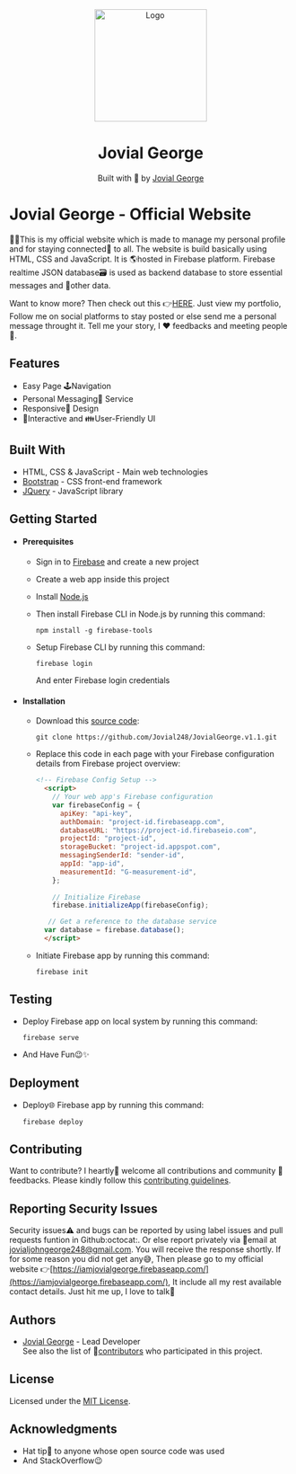 <div align="center">
  <img src="https://iamjovialgeorge.web.app/img/fav.png" alt="Logo" height="200" width="200">
  <br>
  <h1>Jovial George</h1>
  <div>Built with 🧠 by <a href="https://github.com/Jovial248">Jovial George</a>
  </div>
</div>


# Jovial George - Official Website
👨‍💻This is my official website which is made to manage my personal profile and for staying connected🤝 to all. The website is build basically using HTML, CSS and JavaScript. It is 🌎hosted in Firebase platform. Firebase realtime JSON database🗃 is used as backend database to store essential messages and 💾other data.

Want to know more? Then check out this 👉[HERE](https://iamjovialgeorge.web.app/ "here"). Just view my portfolio, Follow me on social platforms to stay posted or else send me a personal message throught it. Tell me your story, I ❤️ feedbacks and meeting people👫.

## Features

- Easy Page 🕹Navigation
- Personal Messaging📮 Service
- Responsive📱 Design
- 👾Interactive and 👪User-Friendly UI

## Built With
- HTML, CSS & JavaScript - Main web technologies
- [Bootstrap](https://getbootstrap.com/ "Bootstrap") - CSS front-end framework
- [JQuery](https://jquery.com/ "JQuery") - JavaScript library

## Getting Started
- #### Prerequisites
  - Sign in to [Firebase](https://http://firebase.google.com/) and create a new project
  - Create a web app inside this project
  - Install [Node.js](https://nodejs.org/en/)
  - Then install Firebase CLI in Node.js by running this command:
    
    ```
    npm install -g firebase-tools
    ```
  - Setup Firebase CLI by running this command:
    
    ```
    firebase login
    ```
    And enter Firebase login credentials

- #### Installation
  - Download this [source code](https://github.com/Jovial248/JovialGeorge.v1.1 "source code"):
    
    ```
    git clone https://github.com/Jovial248/JovialGeorge.v1.1.git
    ```
  - Replace this code in each page with your Firebase configuration details from Firebase project overview:
    
    ```html
    <!-- Firebase Config Setup -->
	  <script>
	    // Your web app's Firebase configuration
	    var firebaseConfig = {
  		  apiKey: "api-key",
  		  authDomain: "project-id.firebaseapp.com",
  		  databaseURL: "https://project-id.firebaseio.com",
  		  projectId: "project-id",
  		  storageBucket: "project-id.appspot.com",
  		  messagingSenderId: "sender-id",
  		  appId: "app-id",
  		  measurementId: "G-measurement-id",
	    };
	  
	    // Initialize Firebase
	    firebase.initializeApp(firebaseConfig);

	   // Get a reference to the database service
  	  var database = firebase.database();
	  </script>
    ```
   - Initiate Firebase app by running this command:
      
      ```
      firebase init
      ```

## Testing
- Deploy Firebase app on local system by running this command:

     ```
    firebase serve
    ```
- And Have Fun😉✨

## Deployment
- Deploy🌐 Firebase app by running this command:

     ```
    firebase deploy
    ```

## Contributing
Want to contribute? I heartly💖 welcome all contributions and community 📝feedbacks. Please kindly follow this [contributing guidelines](CONTRIBUTING.md).

## Reporting Security Issues
Security issues⚠️ and bugs can be reported by using label issues and pull requests funtion in Github:octocat:.
Or else report privately via 📧email at [jovialjohngeorge248@gmail.com](mailto:jovialjohngeorge248@gmail.com). You will receive the response shortly. If for some reason you did not get any😅, Then please go to my official website 👉[https://iamjovialgeorge.firebaseapp.com/](https://iamjovialgeorge.firebaseapp.com/),  It include all my rest available contact details. Just hit me up, I love to talk💬

## Authors
- [Jovial George](https://github.com/Jovial248 "Jovial George") - Lead Developer <br/>
See also the list of 🔨[contributors](https://github.com/Jovial248/JovialGeorge.v1.1/graphs/contributors "contributors") who participated in this project.

## License
Licensed under the [MIT License](./LICENSE).

## Acknowledgments
* Hat tip🎩 to anyone whose open source code was used
* And StackOverflow😉
